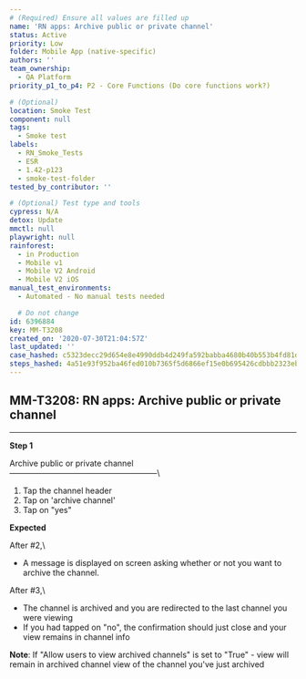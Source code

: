 ```yaml
---
# (Required) Ensure all values are filled up
name: 'RN apps: Archive public or private channel'
status: Active
priority: Low
folder: Mobile App (native-specific)
authors: ''
team_ownership:
  - QA Platform
priority_p1_to_p4: P2 - Core Functions (Do core functions work?)

# (Optional)
location: Smoke Test
component: null
tags:
  - Smoke test
labels:
  - RN_Smoke_Tests
  - ESR
  - 1.42-p123
  - smoke-test-folder
tested_by_contributor: ''

# (Optional) Test type and tools
cypress: N/A
detox: Update
mmctl: null
playwright: null
rainforest:
  - in Production
  - Mobile v1
  - Mobile V2 Android
  - Mobile V2 iOS
manual_test_environments:
  - Automated - No manual tests needed

  # Do not change
id: 6396884
key: MM-T3208
created_on: '2020-07-30T21:04:57Z'
last_updated: ''
case_hashed: c5323decc29d654e8e4990ddb4d249fa592babba4680b40b553b4fd81d195fd62da7b1d97aa6c54a360c5dc40544dc14
steps_hashed: 4a51e93f952ba46fed010b7365f5d6866ef15e0b695426cdbbb2323ebbb64ffa2a90700baa62307b011177ad84e84004
---
```


<!-- (Auto-generated) Based on frontmatter's "key" and "name" -->

## MM-T3208: RN apps: Archive public or private channel

---

**Step 1**

Archive public or private channel\
–––––––––––––––––––––––––––––––––––––\\

1. Tap the channel header
2. Tap on 'archive channel'
3. Tap on "yes"

**Expected**

After #2,\\

- A message is displayed on screen asking whether or not you want to archive the channel.

After #3,\\

- The channel is archived and you are redirected to the last channel you were viewing
- If you had tapped on "no", the confirmation should just close and your view remains in channel info

**Note**: If "Allow users to view archived channels" is set to "True" - view will remain in archived channel view of the channel you've just archived
